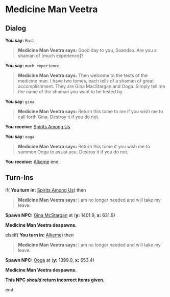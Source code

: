 # Medicine Man Veetra
## Dialog

**You say:** `Hail`



>**Medicine Man Veetra says:** Good day to you, Soandso. Are you a shaman of [much experience]?

**You say:** `much experience`



>**Medicine Man Veetra says:** Then welcome to the tests of the medicine man. I have two tomes, each tells of a shaman of great accomplishment. They are Gina MacStargan and Ooga. Simply tell me the name of the shaman you want to be tested by.

**You say:** `gina`



>**Medicine Man Veetra says:** Return this tome to me if you wish me to call forth Gina. Destroy it if you do not.


**You receive:**  [Spirits Among Us](/item/18544)

**You say:** `ooga`



>**Medicine Man Veetra says:** Return this tome if you wish me to summon Ooga to assist you. Destroy it if you do not.


**You receive:**  [Alkeme](/item/18545)
end

## Turn-Ins



if( **You turn in:** [Spirits Among Us](/item/18544)) then 


>**Medicine Man Veetra says:** I am no longer needed and will take my leave.


**Spawn NPC:**  [Gina McStargan](/npc/71087) at (**y:** 1401.9, **x:** 631.9)


**Medicine Man Veetra despawns.**

elseif( **You turn in:** [Alkeme](/item/18545)) then 


>**Medicine Man Veetra says:** I am no longer needed and will take my leave.


**Spawn NPC:**  [Ooga](/npc/71093) at (**y:** 1399.0, **x:** 653.4)


**Medicine Man Veetra despawns.**

**This NPC *should* return incorrect items given.**

end